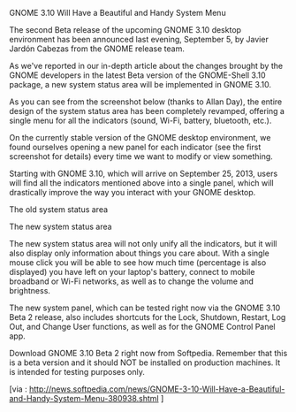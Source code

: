 GNOME 3.10 Will Have a Beautiful and Handy System Menu

The second Beta release of the upcoming GNOME 3.10 desktop environment has been announced last evening, September 5, by Javier Jardón Cabezas from the GNOME release team. 

As we've reported in our in-depth article about the changes brought by the GNOME developers in the latest Beta version of the GNOME-Shell 3.10 package, a new system status area will be implemented in GNOME 3.10.

As you can see from the screenshot below (thanks to Allan Day), the entire design of the system status area has been completely revamped, offering a single menu for all the indicators (sound, Wi-Fi, battery, bluetooth, etc.).

On the currently stable version of the GNOME desktop environment, we found ourselves opening a new panel for each indicator (see the first screenshot for details) every time we want to modify or view something.

Starting with GNOME 3.10, which will arrive on September 25, 2013, users will find all the indicators mentioned above into a single panel, which will drastically improve the way you interact with your GNOME desktop.

The old system status area

The new system status area

The new system status area will not only unify all the indicators, but it will also display only information about things you care about. With a single mouse click you will be able to see how much time (percentage is also displayed) you have left on your laptop's battery, connect to mobile broadband or Wi-Fi networks, as well as to change the volume and brightness.

The new system panel, which can be tested right now via the GNOME 3.10 Beta 2 release, also includes shortcuts for the Lock, Shutdown, Restart, Log Out, and Change User functions, as well as for the GNOME Control Panel app.

Download GNOME 3.10 Beta 2 right now from Softpedia. Remember that this is a beta version and it should NOT be installed on production machines. It is intended for testing purposes only.

[via : http://news.softpedia.com/news/GNOME-3-10-Will-Have-a-Beautiful-and-Handy-System-Menu-380938.shtml ]
